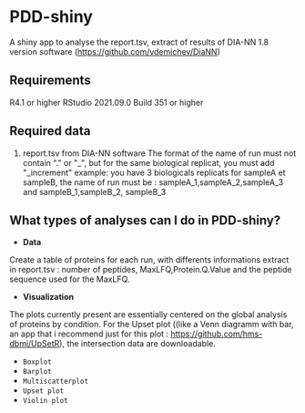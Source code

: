# PDD-shiny
A shiny app to analyse the report.tsv, extract of results of DIA-NN 1.8 version software (https://github.com/vdemichev/DiaNN)
## Requirements
R4.1 or higher
RStudio 2021.09.0 Build 351 or higher
## Required data
1. report.tsv from DIA-NN software
The format of the name of run must not contain "." or "_", but for the same biological replicat, you must add "_increment"
example: you have 3 biologicals replicats for sampleA et sampleB, the name of run must be : sampleA_1,sampleA_2,sampleA_3 and sampleB_1,sampleB_2, sampleB_3
## What types of analyses can I do in PDD-shiny?

* __Data__

Create a table of proteins for each run, with differents informations extract in report.tsv : number of peptides, MaxLFQ,Protein.Q.Value and the peptide sequence used for the MaxLFQ. 

* __Visualization__

The plots currently present are essentially centered on the global analysis of proteins by condition. For the Upset plot ((like a Venn diagramm with bar, an app that i recommend just for this plot : https://github.com/hms-dbmi/UpSetR), the intersection data are downloadable.


- `Boxplot ` 
- `Barplot`
- `Multiscatterplot`
- `Upset plot` 
- `Violin plot`


